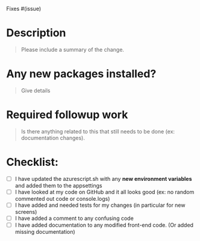 Fixes #(issue)

# Description

> Please include a summary of the change.

# Any new packages installed?

> Give details

# Required followup work

> Is there anything related to this that still needs to be done (ex: documentation changes).

# Checklist:

- [ ] I have updated the azurescript.sh with any **new environment variables** and added them to the appsettings
- [ ] I have looked at my code on GitHub and it all looks good (ex: no random commented out code or console.logs)
- [ ] I have added and needed tests for my changes (in particular for new screens)
- [ ] I have added a comment to any confusing code
- [ ] I have added documentation to any modified front-end code. (Or added missing documentation)
